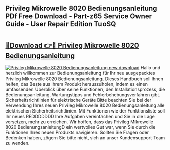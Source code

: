 ## Privileg Mikrowelle 8020 Bedienungsanleitung PDf Free Download - Part-z65 Service Owner Guide - User Repair Edition TuoSQ

# <h2><a href="http://df2ulaj.blite.top/?on=Privileg+Mikrowelle+8020+Bedienungsanleitung">🔗Download 👉🔴 Privileg Mikrowelle 8020 Bedienungsanleitung</a></h2>

[![Privileg Mikrowelle 8020 Bedienungsanleitung new download](https://i.imgur.com/lujVjoI.png)](http://df2ulaj.blite.top/?on=Privileg+Mikrowelle+8020+Bedienungsanleitung)
Hallo und herzlich willkommen zur Bedienungsanleitung für Ihr neu ausgepacktes Privileg Mikrowelle 8020 Bedienungsanleitung. Dieses Handbuch soll Ihnen helfen, das Beste aus Ihrem Produkt herauszuholen, indem es einen umfassenden Überblick über seine Funktionen, den Installationsprozess, die Bedienungsanleitung, Wartungstipps und Fehlerbehebungsverfahren gibt. Sicherheitsrichtlinien für elektrische Geräte Bitte beachten Sie bei der Verwendung Ihres neuen Privileg Mikrowelle 8020 Bedienungsanleitung alle elektrischen Sicherheitsrichtlinien. Mit Funktionen wie der Funktionsliste soll Ihr neues REDDDDDDD Ihre Aufgaben vereinfachen und Sie in die Lage versetzen, mehr zu erreichen. Wir hoffen, dass das Privileg Mikrowelle 8020 BedienungsanleitungD ein wertvolles Gut war, wenn Sie durch die Funktionen Ihres neuen Produkts navigieren. Sollten Sie Fragen oder Bedenken haben, zögern Sie bitte nicht, sich an unser Kundensupport-Team zu wenden.
